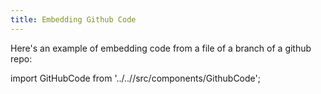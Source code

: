 ```yaml
---
title: Embedding Github Code
---
```


Here's an example of embedding code from a file of a branch of a github repo:

import GitHubCode from '../..//src/components/GithubCode';


<GitHubCode owner="AztecProtocol" repo="aztec-packages" branch="master" filePath="yarn-project/noir-contracts/src/contracts/zk_token_contract/src/main.nr" startLine={2} endLine={30000} />

<GitHubCode owner="AztecProtocol" repo="aztec-packages" branch="master" filePath="README.md" startLine={2} endLine={20} />

<GitHubCode owner="AztecProtocol" repo="aztec-packages" branch="master" filePath="README.md"/>